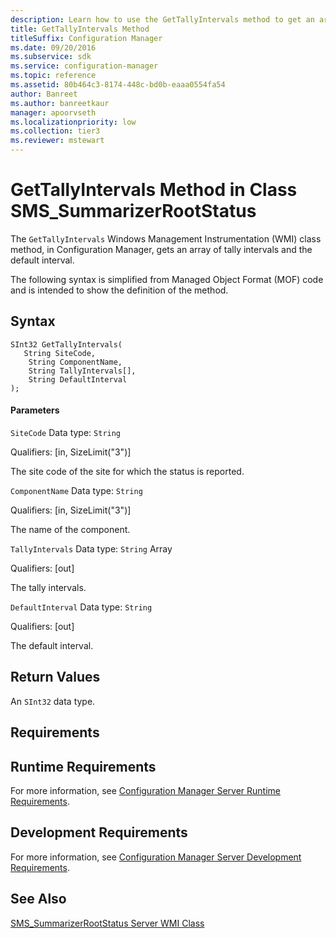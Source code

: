 ```yaml
---
description: Learn how to use the GetTallyIntervals method to get an array of tally intervals and the default interval.
title: GetTallyIntervals Method
titleSuffix: Configuration Manager
ms.date: 09/20/2016
ms.subservice: sdk
ms.service: configuration-manager
ms.topic: reference
ms.assetid: 80b464c3-8174-448c-bd0b-eaaa0554fa54
author: Banreet
ms.author: banreetkaur
manager: apoorvseth
ms.localizationpriority: low
ms.collection: tier3
ms.reviewer: mstewart
---
```

# GetTallyIntervals Method in Class SMS_SummarizerRootStatus
The `GetTallyIntervals` Windows Management Instrumentation (WMI) class method, in Configuration Manager, gets an array of tally intervals and the default interval.

 The following syntax is simplified from Managed Object Format (MOF) code and is intended to show the definition of the method.

## Syntax

```
SInt32 GetTallyIntervals(
   String SiteCode,
    String ComponentName,
    String TallyIntervals[],
    String DefaultInterval
);
```

#### Parameters
 `SiteCode`
 Data type: `String`

 Qualifiers: [in, SizeLimit("3")]

 The site code of the site for which the status is reported.

 `ComponentName`
 Data type: `String`

 Qualifiers: [in, SizeLimit("3")]

 The name of the component.

 `TallyIntervals`
 Data type: `String` Array

 Qualifiers: [out]

 The tally intervals.

 `DefaultInterval`
 Data type: `String`

 Qualifiers: [out]

 The default interval.

## Return Values
 An `SInt32` data type.

## Requirements

## Runtime Requirements
 For more information, see [Configuration Manager Server Runtime Requirements](../../../../../develop/core/reqs/server-runtime-requirements.md).

## Development Requirements
 For more information, see [Configuration Manager Server Development Requirements](../../../../../develop/core/reqs/server-development-requirements.md).

## See Also
 [SMS_SummarizerRootStatus Server WMI Class](../../../../../develop/reference/core/servers/manage/sms_summarizerrootstatus-server-wmi-class.md)
